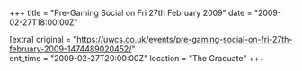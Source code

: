 +++
title = "Pre-Gaming Social on Fri 27th February 2009"
date = "2009-02-27T18:00:00Z"

[extra]
original = "https://uwcs.co.uk/events/pre-gaming-social-on-fri-27th-february-2009-1474489020452/"    
ent_time = "2009-02-27T20:00:00Z"
location = "The Graduate"
+++



